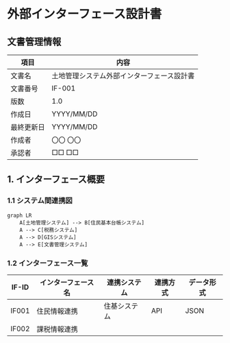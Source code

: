 # 外部インターフェース設計書

## 文書管理情報

| 項目 | 内容 |
|------|------|
| 文書名 | 土地管理システム外部インターフェース設計書 |
| 文書番号 | IF-001 |
| 版数 | 1.0 |
| 作成日 | YYYY/MM/DD |
| 最終更新日 | YYYY/MM/DD |
| 作成者 | 〇〇 〇〇 |
| 承認者 | □□ □□ |

## 1. インターフェース概要

### 1.1 システム間連携図
```mermaid
graph LR
    A[土地管理システム] --> B[住民基本台帳システム]
    A --> C[税務システム]
    A --> D[GISシステム]
    A --> E[文書管理システム]
```

### 1.2 インターフェース一覧
| IF-ID | インターフェース名 | 連携システム | 連携方式 | データ形式 |
|-------|-------------------|--------------|----------|------------|
| IF001 | 住民情報連携 | 住基システム | API | JSON |
| IF002 | 課税情報連携